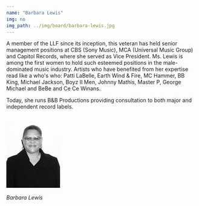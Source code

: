 ```yaml
---
name: "Barbara Lewis"
img: no
img_path: ../img/board/barbara-lewis.jpg
---
```


A member of the LLF since its inception, this veteran has held senior
management positions at CBS (Sony Music), MCA (Universal Music Group) and
Capitol Records, where she served as Vice President. Ms. Lewis is among the
first women to hold such esteemed positions in the male-dominated music
industry. Artists who have benefited from her expertise read like a who&#39;s who:
Patti LaBelle, Earth Wind &amp; Fire, MC Hammer, BB King, Michael Jackson, Boyz
II Men, Johnny Mathis, Master P, George Michael and BeBe and Ce Ce Winans.

Today, she runs B&amp;B Productions providing consultation to both major and
independent record labels.

<br>
<img class="center-block" src="img/board/barbara-lewis.jpg">
<p class="text-center"><em>Barbara Lewis</em></p>
